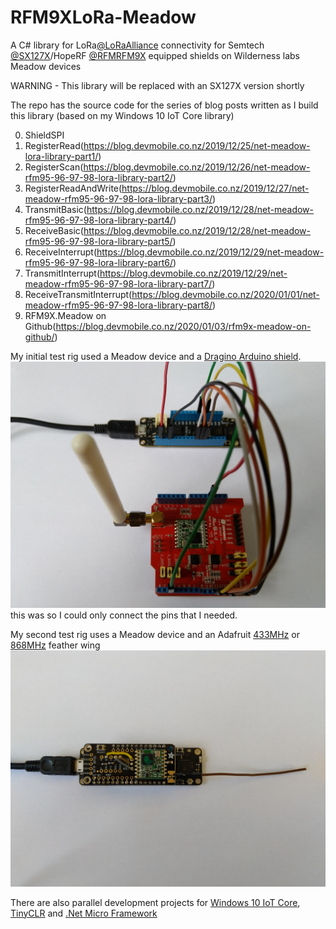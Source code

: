 # RFM9XLoRa-Meadow
A C# library for LoRa[@LoRaAlliance](https://lora-alliance.org/) connectivity for Semtech [@SX127X](https://www.semtech.com/products/wireless-rf/lora-transceivers/SX1276)/HopeRF [@RFMRFM9X](http://www.hoperf.com/rf_transceiver/lora/RFM95W.html) equipped shields on  Wilderness labs Meadow devices

WARNING - This library will be replaced with an SX127X version shortly

The repo has the source code for the series of blog posts written as I build this library (based on my Windows 10 IoT Core library)

00. ShieldSPI
01. RegisterRead(https://blog.devmobile.co.nz/2019/12/25/net-meadow-lora-library-part1/)
02. RegisterScan(https://blog.devmobile.co.nz/2019/12/26/net-meadow-rfm95-96-97-98-lora-library-part2/)
03. RegisterReadAndWrite(https://blog.devmobile.co.nz/2019/12/27/net-meadow-rfm95-96-97-98-lora-library-part3/)
04. TransmitBasic(https://blog.devmobile.co.nz/2019/12/28/net-meadow-rfm95-96-97-98-lora-library-part4/)
05. ReceiveBasic(https://blog.devmobile.co.nz/2019/12/28/net-meadow-rfm95-96-97-98-lora-library-part5/)
06. ReceiveInterrupt(https://blog.devmobile.co.nz/2019/12/29/net-meadow-rfm95-96-97-98-lora-library-part6/)
07. TransmitInterrupt(https://blog.devmobile.co.nz/2019/12/29/net-meadow-rfm95-96-97-98-lora-library-part7/)
08. ReceiveTransmitInterrupt(https://blog.devmobile.co.nz/2020/01/01/net-meadow-rfm95-96-97-98-lora-library-part8/)
09. RFM9X.Meadow on Github(https://blog.devmobile.co.nz/2020/01/03/rfm9x-meadow-on-github/)

My initial test rig used a Meadow device and a [Dragino Arduino shield](https://www.dragino.com/products/lora/item/102-lora-shield.html). 
![Dragino Test rig](MeadowDraginoV2.jpg) this was so I could only connect the pins that I needed.

My second test rig uses a Meadow device and an Adafruit [433MHz](https://www.adafruit.com/product/3232) or [868MHz](https://www.adafruit.com/product/3231) feather wing 
![Adafruit Test rig](MeadowAdafruitLoRa.jpg)

There are also parallel development projects for [Windows 10 IoT Core](https://github.com/KiwiBryn/RFM9XLoRa-Net), [TinyCLR](https://github.com/KiwiBryn/RFM9XLoRa-TinyCLR) and [.Net Micro Framework](https://github.com/KiwiBryn/RFM9XLoRa-NetMF)


